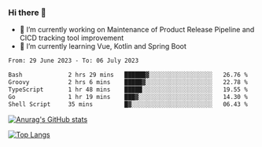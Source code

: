 ### Hi there 👋

- 🔭 I’m currently working on Maintenance of Product Release Pipeline and CICD tracking tool improvement
- 🌱 I’m currently learning Vue, Kotlin and Spring Boot

<!--START_SECTION:waka-->

```txt
From: 29 June 2023 - To: 06 July 2023

Bash             2 hrs 29 mins   ██████▓░░░░░░░░░░░░░░░░░░   26.76 %
Groovy           2 hrs 6 mins    █████▓░░░░░░░░░░░░░░░░░░░   22.78 %
TypeScript       1 hr 48 mins    █████░░░░░░░░░░░░░░░░░░░░   19.55 %
Go               1 hr 19 mins    ███▓░░░░░░░░░░░░░░░░░░░░░   14.30 %
Shell Script     35 mins         █▓░░░░░░░░░░░░░░░░░░░░░░░   06.43 %
```

<!--END_SECTION:waka-->

[![Anurag's GitHub stats](https://github-readme-stats.vercel.app/api?username=yunhao981&show_icons=true&theme=solarized-dark)](https://github.com/anuraghazra/github-readme-stats)

[![Top Langs](https://github-readme-stats.vercel.app/api/top-langs/?username=yunhao981&theme=solarized-dark&layout=compact)](https://github.com/anuraghazra/github-readme-stats)

<!--
**yunhao981/yunhao981** is a ✨ _special_ ✨ repository because its `README.md` (this file) appears on your GitHub profile.

Here are some ideas to get you started:

- 🔭 I’m currently working on Maintenance of Release Pipeline and CICD tracking tool improvement
- 🌱 I’m currently learning Vue, Kotlin and Spring Boot
- 👯 I’m looking to collaborate on ...
- 🤔 I’m looking for help with ...
- 💬 Ask me about ...
- 📫 How to reach me: ...
- 😄 Pronouns: ...
- ⚡ Fun fact: ...
-->


